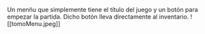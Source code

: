 Un menñu que simplemente tiene el título del juego y un botón para empezar la partida. Dicho botón lleva directamente al inventario.
![[tomoMenu.jpeg]]